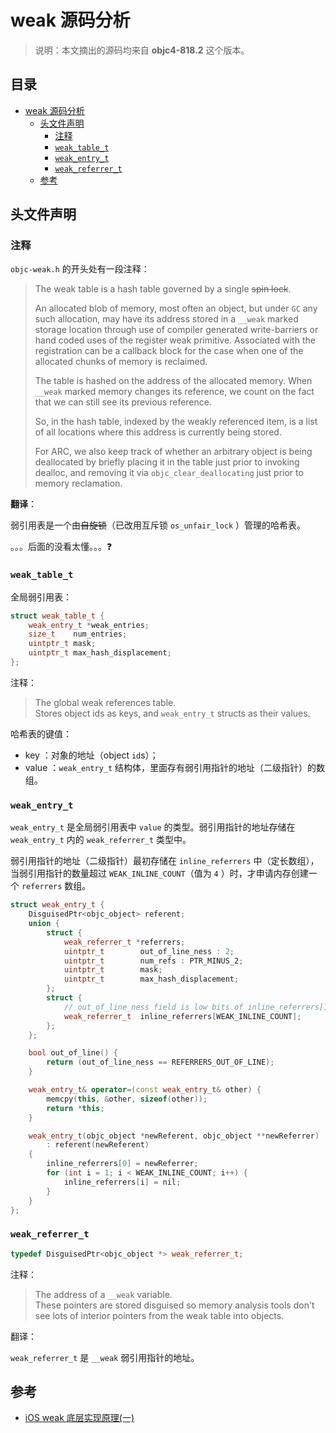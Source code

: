 # weak 源码分析

> 说明：本文摘出的源码均来自 **objc4-818.2** 这个版本。

<h2>目录</h2>

- [weak 源码分析](#weak-源码分析)
  - [头文件声明](#头文件声明)
    - [注释](#注释)
    - [`weak_table_t`](#weak_table_t)
    - [`weak_entry_t`](#weak_entry_t)
    - [`weak_referrer_t`](#weak_referrer_t)
  - [参考](#参考)

## 头文件声明

### 注释

`objc-weak.h` 的开头处有一段注释：

> The weak table is a hash table governed by a single ~~spin lock~~.  
>  
> An allocated blob of memory, most often an object, but under `GC` any such allocation, may have its address stored in a `__weak` marked storage location through use of compiler generated write-barriers or hand coded uses of the register weak primitive. Associated with the registration can be a callback block for the case when one of the allocated chunks of memory is reclaimed.  
>  
> The table is hashed on the address of the allocated memory.  When `__weak` marked memory changes its reference, we count on the fact that we can still see its previous reference.  
>  
> So, in the hash table, indexed by the weakly referenced item, is a list of all locations where this address is currently being stored.  
>  
> For ARC, we also keep track of whether an arbitrary object is being deallocated by briefly placing it in the table just prior to invoking dealloc, and removing it via `objc_clear_deallocating` just prior to memory reclamation.

**翻译**：

弱引用表是一个由~~自旋锁~~（已改用互斥锁 `os_unfair_lock` ）管理的哈希表。

。。。后面的没看太懂。。。❓

### `weak_table_t`

全局弱引用表：

```cpp
struct weak_table_t {
    weak_entry_t *weak_entries;
    size_t    num_entries;
    uintptr_t mask;
    uintptr_t max_hash_displacement;
};
```

注释：

> The global weak references table.  
> Stores object ids as keys, and `weak_entry_t` structs as their values.

哈希表的键值：

- key ：对象的地址（object `id`s）；
- value ：`weak_entry_t` 结构体，里面存有弱引用指针的地址（二级指针）的数组。

### `weak_entry_t`

`weak_entry_t` 是全局弱引用表中 `value` 的类型。弱引用指针的地址存储在 `weak_entry_t` 内的 `weak_referrer_t` 类型中。

弱引用指针的地址（二级指针）最初存储在 `inline_referrers` 中（定长数组），当弱引用指针的数量超过 `WEAK_INLINE_COUNT`（值为 `4` ）时，才申请内存创建一个 `referrers` 数组。

```cpp
struct weak_entry_t {
    DisguisedPtr<objc_object> referent;
    union {
        struct {
            weak_referrer_t *referrers;
            uintptr_t        out_of_line_ness : 2;
            uintptr_t        num_refs : PTR_MINUS_2;
            uintptr_t        mask;
            uintptr_t        max_hash_displacement;
        };
        struct {
            // out_of_line_ness field is low bits of inline_referrers[1]
            weak_referrer_t  inline_referrers[WEAK_INLINE_COUNT];
        };
    };

    bool out_of_line() {
        return (out_of_line_ness == REFERRERS_OUT_OF_LINE);
    }

    weak_entry_t& operator=(const weak_entry_t& other) {
        memcpy(this, &other, sizeof(other));
        return *this;
    }

    weak_entry_t(objc_object *newReferent, objc_object **newReferrer)
        : referent(newReferent)
    {
        inline_referrers[0] = newReferrer;
        for (int i = 1; i < WEAK_INLINE_COUNT; i++) {
            inline_referrers[i] = nil;
        }
    }
};
```

### `weak_referrer_t`

```cpp
typedef DisguisedPtr<objc_object *> weak_referrer_t;
```

注释：

> The address of a `__weak` variable.  
> These pointers are stored disguised so memory analysis tools don't see lots of interior pointers from the weak table into objects.

翻译：

`weak_referrer_t` 是 `__weak` 弱引用指针的地址。

## 参考

- [iOS weak 底层实现原理(一)](https://juejin.cn/post/6865468675940417550)
